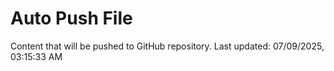 # Auto Push File

Content that will be pushed to GitHub repository.
Last updated: 07/09/2025, 03:15:33 AM